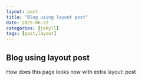 ```yaml
---
layout: post
title: "Blog using layout post"
date: 2025-06-22
categories: [jekyll]
tags: [post,layout]
---
```


## Blog using layout post

How does this page looks now with extra layout: post 